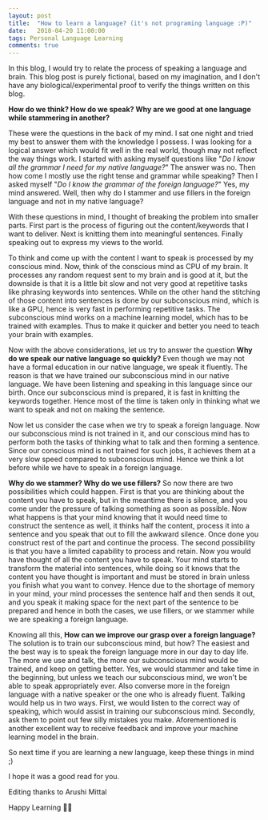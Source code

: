 ```yaml
---
layout: post
title:  "How to learn a language? (it's not programing language :P)"
date:   2018-04-20 11:00:00
tags: Personal Language Learning 
comments: true
---
```


In this blog, I would try to relate the process of speaking a language and brain. This blog post is purely fictional, based on my imagination, and I don't have any biological/experimental proof to verify the things written on this blog.

**How do we think? How do we speak? Why are we good at one language while stammering in another?**

These were the questions in the back of my mind. I sat one night and tried my best to answer them with the knowledge I possess. I was looking for a logical answer which would fit well in the real world, though may not reflect the way things work. I started with asking myself questions like "_Do I know all the grammar I need for my native language?_" The answer was no. Then how come I mostly use the right tense and grammar while speaking? Then I asked myself "_Do I know the grammar of the foreign language?_" Yes, my mind answered. Well, then why do I stammer and use fillers in the foreign language and not in my native language? 

With these questions in mind, I thought of breaking the problem into smaller parts. First part is the process of figuring out the content/keywords that I want to deliver. Next is knitting them into meaningful sentences. Finally speaking out to express my views to the world.

To think and come up with the content I want to speak is processed by my conscious mind. Now, think of the conscious mind as CPU of my brain. It processes any random request sent to my brain and is good at it, but the downside is that it is a little bit slow and not very good at repetitive tasks like phrasing keywords into sentences. While on the other hand the stitching of those content into sentences is done by our subconscious mind, which is like a GPU, hence is very fast in performing repetitive tasks. The subconscious mind works on a machine learning model, which has to be trained with examples. Thus to make it quicker and better you need to teach your brain with examples.

Now with the above considerations, let us try to answer the question **Why do we speak our native language so quickly?** Even though we may not have a formal education in our native language, we speak it fluently. The reason is that we have trained our subconscious mind in our native language. We have been listening and speaking in this language since our birth. Once our subconscious mind is prepared, it is fast in knitting the keywords together. Hence most of the time is taken only in thinking what we want to speak and not on making the sentence.

Now let us consider the case when we try to speak a foreign language. Now our subconscious mind is not trained in it, and our conscious mind has to perform both the tasks of thinking what to talk and then forming a sentence. Since our conscious mind is not trained for such jobs, it achieves them at a very slow speed compared to subconscious mind. Hence we think a lot before while we have to speak in a foreign language.

**Why do we stammer? Why do we use fillers?** So now there are two possibilities which could happen. First is that you are thinking about the content you have to speak, but in the meantime there is silence, and you come under the pressure of talking something as soon as possible. Now what happens is that your mind knowing that it would need time to construct the sentence as well, it thinks half the content, process it into a sentence and you speak that out to fill the awkward silence. Once done you construct rest of the part and continue the process. The second possibility is that you have a limited capability to process and retain. Now you would have thought of all the content you have to speak. Your mind starts to transform the material into sentences, while doing so it knows that the content you have thought is important and must be stored in brain unless you finish what you want to convey. Hence due to the shortage of memory in your mind, your mind processes the sentence half and then sends it out, and you speak it making space for the next part of the sentence to be prepared and hence in both the cases, we use fillers, or we stammer while we are speaking a foreign language. 

Knowing all this, **How can we improve our grasp over a foreign language?** The solution is to train our subconscious mind, but how? The easiest and the best way is to speak the foreign language more in our day to day life. The more we use and talk, the more our subconscious mind would be trained, and keep on getting better. Yes, we would stammer and take time in the beginning, but unless we teach our subconscious mind, we won't be able to speak appropriately ever. Also converse more in the foreign language with a native speaker or the one who is already fluent. Talking would help us in two ways. First, we would listen to the correct way of speaking, which would assist in training our subconscious mind. Secondly, ask them to point out few silly mistakes you make. Aforementioned is another excellent way to receive feedback and improve your machine learning model in the brain.

So next time if you are learning a new language, keep these things in mind ;)

I hope it was a good read for you.

Editing thanks to Arushi Mittal

Happy Learning  🤩🤩
